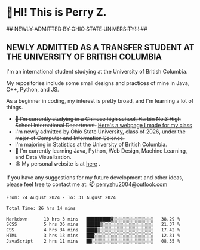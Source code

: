 # 🌄HI! This is Perry Z. <br> #
<s>## NEWLY ADMITTED BY OHIO STATE UNIVERSITY!!! ##</s>
## NEWLY ADMITTED AS A TRANSFER STUDENT AT THE UNIVERSITY OF BRITISH COLUMBIA ##
I'm an international student studying at the University of British Columbia. <br>

My repositories include some small designs and practices of mine in Java, C++, Python, and JS. <br>

As a beginner in coding, my interest is pretty broad, and I'm learning a lot of things. <br>
- <s>🔭 I’m currently studying in a Chinese high school, Harbin No.3 High School International Department.</s> [Here's a webpage I made for my class](https://perry2004.github.io/weirdos/)
- <s> I'm newly admitted by Ohio State University, class of 2026, under the major of Computer and Information Science. </s>
- I'm majoring in Statistics at the University of British Columbia. 
- 🌱 I’m currently learning Java, Python, Web Design, Machine Learning, and Data Visualization. 
- 🕸️ My personal website is at <a href="https://zhu-yp.cn">here</a> .  

If you have any suggestions for my future development and other ideas, please feel free to contact me at: 📫 [perryzhu2004@outlook.com](mailto:perryzhu2004@outlook.com)

<!--START_SECTION:waka-->

```txt
From: 24 August 2024 - To: 31 August 2024

Total Time: 26 hrs 14 mins

Markdown      10 hrs 3 mins   █████████▓░░░░░░░░░░░░░░░   38.29 %
SCSS          5 hrs 36 mins   █████▒░░░░░░░░░░░░░░░░░░░   21.37 %
CSS           4 hrs 34 mins   ████▒░░░░░░░░░░░░░░░░░░░░   17.42 %
HTML          3 hrs 13 mins   ███░░░░░░░░░░░░░░░░░░░░░░   12.31 %
JavaScript    2 hrs 11 mins   ██░░░░░░░░░░░░░░░░░░░░░░░   08.35 %
```

<!--END_SECTION:waka-->
